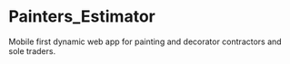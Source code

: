 # Painters_Estimator
Mobile first dynamic web app for painting and decorator contractors and sole traders.
